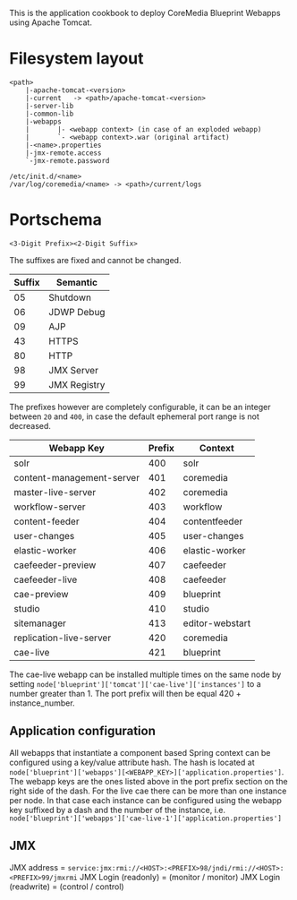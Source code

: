 This is the application cookbook to deploy CoreMedia Blueprint Webapps using Apache Tomcat.

# Filesystem layout

```
<path>
    |-apache-tomcat-<version>
    |-current   -> <path>/apache-tomcat-<version>
    |-server-lib
    |-common-lib
    |-webapps
    |       |- <webapp context> (in case of an exploded webapp)
    |       `- <webapp context>.war (original artifact)
    |-<name>.properties
    |-jmx-remote.access
    `-jmx-remote.password

/etc/init.d/<name>  
/var/log/coremedia/<name> -> <path>/current/logs
```

# Portschema

```
<3-Digit Prefix><2-Digit Suffix>
```

The suffixes are fixed and cannot be changed.

| Suffix  | Semantic      |
| ------- | ------------- |
| 05      | Shutdown      |
| 06      | JDWP Debug    |
| 09      | AJP           |
| 43      | HTTPS         |
| 80      | HTTP          |
| 98      | JMX Server    |
| 99      | JMX Registry  |

The prefixes however are completely configurable, it can be an integer between `20` and `400`, in case the default ephemeral port range is not decreased.

| Webapp Key                | Prefix  | Context         |
| ------------------------- | ------- | ----------------|
| solr                      | 400     | solr            |
| content-management-server | 401     | coremedia       |
| master-live-server        | 402     | coremedia       |
| workflow-server           | 403     | workflow        |
| content-feeder            | 404     | contentfeeder   |
| user-changes              | 405     | user-changes    |
| elastic-worker            | 406     | elastic-worker  |
| caefeeder-preview         | 407     | caefeeder       |
| caefeeder-live            | 408     | caefeeder       |
| cae-preview               | 409     | blueprint       |
| studio                    | 410     | studio          |
| sitemanager               | 413     | editor-webstart |
| replication-live-server   | 420     | coremedia       |
| cae-live                  | 421     | blueprint       |

The cae-live webapp can be installed multiple times on the same node by setting `node['blueprint']['tomcat']['cae-live']['instances']`
to a number greater than 1. The port prefix will then be equal 420 + instance_number.

## Application configuration

All webapps that instantiate a component based Spring context can be configured using a key/value attribute hash. The hash
is located at `node['blueprint']['webapps'][<WEBAPP_KEY>]['application.properties']`. The webapp keys are the ones listed above
in the port prefix section on the right side of the dash. For the live cae there can be more than one instance per node. In that
case each instance can be configured using the webapp key suffixed by a dash and the number of the instance, i.e. 
`node['blueprint']['webapps']['cae-live-1']['application.properties']`


## JMX

JMX address = `service:jmx:rmi://<HOST>:<PREFIX>98/jndi/rmi://<HOST>:<PREFIX>99/jmxrmi`
JMX Login (readonly) = (monitor / monitor)
JMX Login (readwrite) = (control / control)
